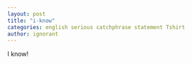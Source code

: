```yaml
---
layout: post
title: "i-know"
categories: english serious catchphrase statement Tshirt
author: ignorant
---
```

I know!
